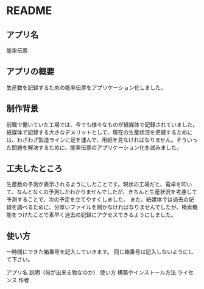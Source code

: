 # README
## アプリ名
能率伝票
## アプリの概要
生産数を記録するための能率伝票をアプリケーション化しました。
## 制作背景
前職で働いていた工場では、今でも様々なものが紙媒体で記録されていました。紙媒体で記録する大きなデメリットとして、現在の生産状況を把握するためには、わざわざ製造ラインに足を運んで、用紙を見なければなりません。そういった問題を解決するために、能率伝票のアプリケーション化を試みました。
## 工夫したところ
生産数の予測が表示されるようにしたことです。現状の工場だと、電卓を叩いて、なんとなくの予測しかわかりませんでしたが、きちんと生産状況を考慮して予測することで、次の予定を立てやすくしました。
また、紙媒体では過去の記録を調べるために、分厚いファイルを開かなければなりませんでしたが、検索機能をつけたことで素早く過去の記録にアクセスできるようにしました。
## 使い方
一時間にできた箱番号を記入していきます。
同じ箱番号は記入しないようにして下さい。

アプリ名
説明（何が出来る物なのか）
使い方
構築やインストール方法
ライセンス
作者
